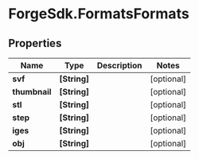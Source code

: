 # ForgeSdk.FormatsFormats

## Properties
Name | Type | Description | Notes
------------ | ------------- | ------------- | -------------
**svf** | **[String]** |  | [optional] 
**thumbnail** | **[String]** |  | [optional] 
**stl** | **[String]** |  | [optional] 
**step** | **[String]** |  | [optional] 
**iges** | **[String]** |  | [optional] 
**obj** | **[String]** |  | [optional] 


